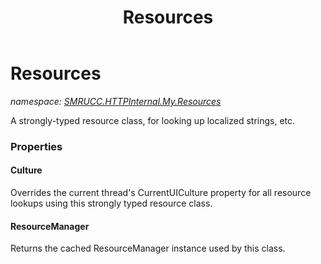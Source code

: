 ﻿---
title: Resources
---

# Resources
_namespace: [SMRUCC.HTTPInternal.My.Resources](N-SMRUCC.HTTPInternal.My.Resources.html)_

A strongly-typed resource class, for looking up localized strings, etc.



### Properties

#### Culture
Overrides the current thread's CurrentUICulture property for all
 resource lookups using this strongly typed resource class.
#### ResourceManager
Returns the cached ResourceManager instance used by this class.

